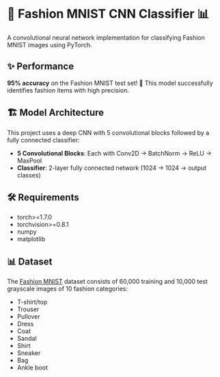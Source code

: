 # 👚 Fashion MNIST CNN Classifier 📊

A convolutional neural network implementation for classifying Fashion MNIST images using PyTorch.

## ✨ Performance

**95% accuracy** on the Fashion MNIST test set! 🎯
This model successfully identifies fashion items with high precision.

## 🏗️ Model Architecture

This project uses a deep CNN with 5 convolutional blocks followed by a fully connected classifier:

- **5 Convolutional Blocks**: Each with Conv2D → BatchNorm → ReLU → MaxPool
- **Classifier**: 2-layer fully connected network (1024 → 1024 → output classes)

## 🛠️ Requirements

- torch>=1.7.0
- torchvision>=0.8.1
- numpy
- matplotlib

## 📊 Dataset

The [Fashion MNIST](https://github.com/zalandoresearch/fashion-mnist) dataset consists of 60,000 training and 10,000 test grayscale images of 10 fashion categories:

- T-shirt/top
- Trouser
- Pullover
- Dress
- Coat
- Sandal
- Shirt
- Sneaker
- Bag
- Ankle boot

